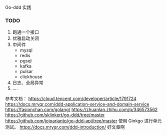 
Go-ddd 实践

### TODO
1. 跑通一个接口
2. 优雅启动关闭
3. 中间件
   - mysql
   - redis
   - pgsql
   - kafka
   - pulsar
   - clickhouse
4. 日志、全局异常
5. ....



参考文档：
https://cloud.tencent.com/developer/article/1791724
https://docs.mryqr.com/ddd-application-service-and-domain-service
https://fasionchan.com/golang/
https://zhuanlan.zhihu.com/p/346573562
https://github.com/sklinkert/go-ddd/tree/master
https://github.com/jojoarianto/go-ddd-api/tree/master
使用 Ginkgo 进行单元测试。 
https://docs.mryqr.com/ddd-introduction/ 好文章啊
